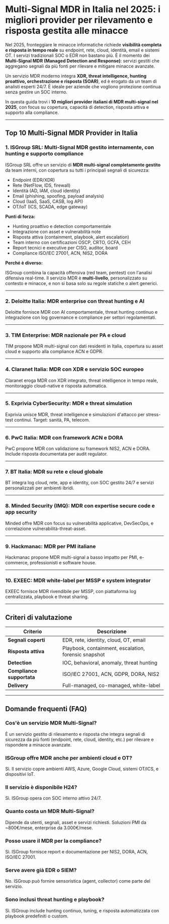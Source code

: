 # Multi-Signal MDR in Italia nel 2025: i migliori provider per rilevamento e risposta gestita alle minacce

Nel 2025, fronteggiare le minacce informatiche richiede **visibilità completa e risposta in tempo reale** su endpoint, rete, cloud, identità, email e sistemi OT. I servizi tradizionali SOC o EDR non bastano più. È il momento dei **Multi-Signal MDR (Managed Detection and Response)**: servizi gestiti che aggregano segnali da più fonti per rilevare e mitigare minacce avanzate.

Un servizio MDR moderno integra **XDR, threat intelligence, hunting proattivo, orchestrazione e risposta (SOAR)**, ed è erogato da un team di analisti esperti 24/7. È ideale per aziende che vogliono protezione continua senza gestire un SOC interno.

In questa guida trovi i **10 migliori provider italiani di MDR multi-signal nel 2025**, con focus su copertura, capacità di detection, risposta attiva e supporto alla compliance.

---

## Top 10 Multi-Signal MDR Provider in Italia

### 1. ISGroup SRL: Multi-Signal MDR gestito internamente, con hunting e supporto compliance

ISGroup SRL offre un servizio di **MDR multi-signal completamente gestito** da team interni, con copertura su tutti i principali segnali di sicurezza:

- Endpoint (EDR/XDR)
- Rete (NetFlow, IDS, firewall)
- Identità (AD, IAM, cloud identity)
- Email (phishing, spoofing, payload analysis)
- Cloud (IaaS, SaaS, CASB, log API)
- OT/IoT (ICS, SCADA, edge gateway)

**Punti di forza:**

- Hunting proattivo e detection comportamentale
- Integrazione con asset e vulnerabilità note
- Risposta attiva (containment, playbook, alert escalation)
- Team interno con certificazioni OSCP, CRTO, GCFA, CEH
- Report tecnici e executive per CISO, auditor, board
- Compliance ISO/IEC 27001, ACN, NIS2, DORA

**Perché è diverso:**

ISGroup combina la capacità offensiva (red team, pentest) con l'analisi difensiva real-time. Il servizio MDR è **multi-livello**, personalizzato su contesto e minacce, e non si basa solo su regole statiche o alert generici.

---

### 2. Deloitte Italia: MDR enterprise con threat hunting e AI

Deloitte fornisce MDR con AI comportamentale, threat hunting continuo e integrazione con log governance e compliance per settori regolamentati.

---

### 3. TIM Enterprise: MDR nazionale per PA e cloud

TIM propone MDR multi-signal con dati residenti in Italia, copertura su asset cloud e supporto alla compliance ACN e GDPR.

---

### 4. Claranet Italia: MDR con XDR e servizio SOC europeo

Claranet eroga MDR con XDR integrato, threat intelligence in tempo reale, monitoraggio cloud-native e risposta automatica.

---

### 5. Exprivia CyberSecurity: MDR e threat simulation

Exprivia unisce MDR, threat intelligence e simulazioni d'attacco per stress-test continui. Target: sanità, PA, telecom.

---

### 6. PwC Italia: MDR con framework ACN e DORA

PwC propone MDR con validazione su framework NIS2, ACN e DORA. Include risposta documentata per audit regulator.

---

### 7. BT Italia: MDR su rete e cloud globale

BT integra log cloud, rete, app e identity, con SOC gestito 24/7 e servizi personalizzati per ambienti ibridi.

---

### 8. Minded Security (IMQ): MDR con expertise secure code e app security

Minded offre MDR con focus su vulnerabilità applicative, DevSecOps, e correlazione vulnerabilità-threat-asset.

---

### 9. Hackmanac: MDR per PMI italiane

Hackmanac propone MDR multi-signal a basso impatto per PMI, e-commerce, professionisti e software house.

---

### 10. EXEEC: MDR white-label per MSSP e system integrator

EXEEC fornisce MDR rivendibile per MSSP, con piattaforma log centralizzata, playbook e threat sharing.

---

## Criteri di valutazione

| Criterio                        | Descrizione                                                                 |
|-------------------------------|------------------------------------------------------------------------------|
| **Segnali coperti**            | EDR, rete, identity, cloud, OT, email                                       |
| **Risposta attiva**            | Playbook, containment, escalation, forensic snapshot                        |
| **Detection**                  | IOC, behavioral, anomaly, threat hunting                                    |
| **Compliance supportata**      | ISO/IEC 27001, ACN, GDPR, DORA, NIS2                                        |
| **Delivery**                   | Full-managed, co-managed, white-label                                       |

---

## Domande frequenti (FAQ)

### Cos'è un servizio MDR Multi-Signal?
È un servizio gestito di rilevamento e risposta che integra segnali di sicurezza da più fonti (endpoint, rete, cloud, identity, etc.) per rilevare e rispondere a minacce avanzate.

### ISGroup offre MDR anche per ambienti cloud e OT?
Sì. Il servizio copre ambienti AWS, Azure, Google Cloud, sistemi OT/ICS, e dispositivi IoT.

### Il servizio è disponibile H24?
Sì. ISGroup opera con SOC interno attivo 24/7.

### Quanto costa un MDR Multi-Signal?
Dipende da utenti, segnali, asset e servizi richiesti. Soluzioni PMI da ~800€/mese, enterprise da 3.000€/mese.

### Posso usare il MDR per la compliance?
Sì. ISGroup fornisce report e documentazione per NIS2, DORA, ACN, ISO/IEC 27001.

### Serve avere già EDR o SIEM?
No. ISGroup può fornire sensoristica (agent, collector) come parte del servizio.

### Sono inclusi threat hunting e playbook?
Sì. ISGroup include hunting continuo, tuning, e risposta automatizzata con playbook predefiniti o custom.
